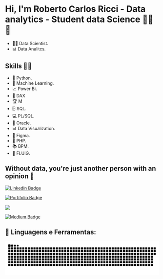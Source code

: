 
 
# **Hi, I'm Roberto Carlos Ricci - Data analytics -  Student data Science** 👩‍💻 👋 
 

* 👩‍💻 Data Scientist.
* 📊 Data Analitcs.


## Skills 👩‍💻

* 🐍 Python.
* 🔮 Machine Learning.
* 📈 Power Bi.
* :pencil: DAX
* :trophy: M
* 🗄 SQL.
* 💻 PL/SQL.
* 🧮 Oracle.
* 📊 Data Visualization.
* :art: Figma.
* :elephant: PHP.
* 📚 BPM.
* 💬 FLUIG.


## Without data, you're just another person with an opinion :gift_heart:

[![Linkedin Badge](https://img.shields.io/badge/-%40robertoricci-blue?style=flat-square&logo=Linkedin&logoColor=white&link=https://www.linkedin.com/in/roberto-carlos-ricci)](https://www.linkedin.com/in/roberto-carlos-ricci/)

[![Portifolio Badge](https://img.shields.io/badge/-portif%C3%B3lio-yellow?style=flat-square&logo=powerbi&logoColor=white&link=https://robertoricci.github.io/pbisolutions.github.io/)](https://robertoricci.github.io/pbisolutions.github.io/)

<a href="mailto:roberto.rricci@gmail.com" target="blank"><img align="center" src="https://img.shields.io/badge/Gmail-D14836?style=flat-square&logo=gmail&logoColor=white"/>
 


 [![Medium Badge](https://img.shields.io/badge/-Medium-black?style=flat-square&logo=Medium&logoColor=white&link=https://medium.com/@robertoricci)](https://medium.com/@robertoricci)
 
 ## 🚀 **Linguagens e Ferramentas:**
 
 ![Snake animation](https://github.com/robertoricci/robertoricci/blob/main/github-contribution-grid-snake.svg)


